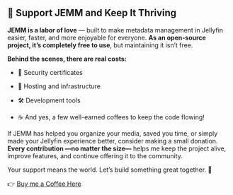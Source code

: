 ## 💙 Support JEMM and Keep It Thriving

**JEMM is a labor of love** — built to make metadata management in Jellyfin easier, faster, and more enjoyable for everyone. **As an open-source project, it’s completely free to use**, but maintaining it isn’t free.

**Behind the scenes, there are real costs:**

- 🔐 Security certificates

- 🧾 Hosting and infrastructure

- 🛠️ Development tools

- ☕ And yes, a few well-earned coffees to keep the code flowing!


If JEMM has helped you organize your media, saved you time, or simply made your Jellyfin experience better, consider making a small donation. **Every contribution —no matter the size—** helps me keep the project alive, improve features, and continue offering it to the community.

Your support means the world. Let’s build something great together. 💫

👉 [Buy me a Coffee Here](https://www.paypal.com/donate/?hosted_button_id=SUBJ5D8KVC6ZN)